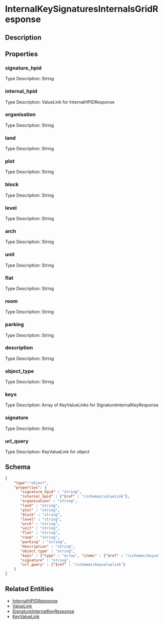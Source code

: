 # InternalKeySignaturesInternalsGridResponse
## Description

## Properties
### signature_hpid


Type Description: String
### internal_hpid


Type Description: ValueLink for InternalHPIDResponse
### organisation


Type Description: String
### land


Type Description: String
### plot


Type Description: String
### block


Type Description: String
### level


Type Description: String
### arch


Type Description: String
### unit


Type Description: String
### flat


Type Description: String
### room


Type Description: String
### parking


Type Description: String
### description


Type Description: String
### object_type


Type Description: String
### keys


Type Description: Array of KeyValueLinks for SignatureInternalKeyResponse
### signature


Type Description: String
### url_query


Type Description: KeyValueLink for object

## Schema
```json
{
    "type":"object",
    "properties": {
       "signature_hpid" : "string",
       "internal_hpid" : {"$ref" : "/schemas/valuelink"},
       "organisation" : "string",
       "land" : "string",
       "plot" : "string",
       "block" : "string",
       "level" : "string",
       "arch" : "string",
       "unit" : "string",
       "flat" : "string",
       "room" : "string",
       "parking" : "string",
       "description" : "string",
       "object_type" : "string",
       "keys" : {"type" : "array", "items" : {"$ref" : "/schemas/keyvaluelink"}},
       "signature" : "string",
       "url_query" : {"$ref" : "/schemas/keyvaluelink"}
    }
}
```

## Related Entities
- [InternalHPIDResponse](InternalHPIDResponse.md)
- [ValueLink](ValueLink.md)
- [SignatureInternalKeyResponse](SignatureInternalKeyResponse.md)
- [KeyValueLink](KeyValueLink.md)

